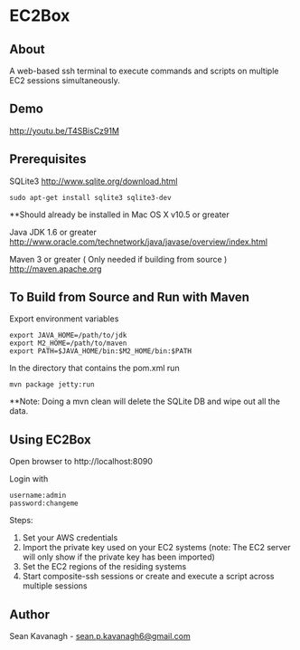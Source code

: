 EC2Box
======

About
-----
A web-based ssh terminal to execute commands and scripts on multiple EC2 sessions simultaneously.

Demo
-----
http://youtu.be/T4SBisCz91M

Prerequisites
-------------
SQLite3
http://www.sqlite.org/download.html

    sudo apt-get install sqlite3 sqlite3-dev 

**Should already be installed in Mac OS X v10.5 or greater

Java JDK 1.6 or greater
http://www.oracle.com/technetwork/java/javase/overview/index.html

Maven 3 or greater ( Only needed if building from source )
http://maven.apache.org


To Build from Source and Run with Maven
------
Export environment variables

    export JAVA_HOME=/path/to/jdk
    export M2_HOME=/path/to/maven
    export PATH=$JAVA_HOME/bin:$M2_HOME/bin:$PATH

In the directory that contains the pom.xml run

	mvn package jetty:run

**Note: Doing a mvn clean will delete the SQLite DB and wipe out all the data.


Using EC2Box
------
Open browser to http://localhost:8090

Login with 

	username:admin 
	password:changeme

Steps:

1. Set your AWS credentials
2. Import the private key used on your EC2 systems (note: The EC2 server will only show if the private key has been imported)
3. Set the EC2 regions of the residing systems
4. Start composite-ssh sessions or create and execute a script across multiple sessions


Author
------
Sean Kavanagh - sean.p.kavanagh6@gmail.com
